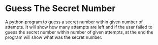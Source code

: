 # Guess The Secret Number

A python program to guess a secret number within given number of attempts. It will show how many attempts are left and if the user failed to guess the secret number within number of given attempts, at the end the program will show what was the secret number.